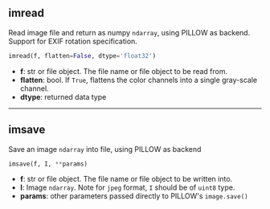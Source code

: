 ## imread
Read image file and return as numpy `ndarray`, using PILLOW as backend. Support for EXIF rotation specification.
```python
imread(f, flatten=False, dtype='float32')
```
* **f**: str or file object. The file name or file object to be read from.
* **flatten**: bool. If `True`, flattens the color channels into a single gray-scale channel.
* **dtype**: returned data type

_______________________________________________________________________
## imsave
Save an image `ndarray` into file, using PILLOW as backend 
```python
imsave(f, I, **params)
```
* **f**: str or file object. The file name or file object to be written into.
* **I**: Image `ndarray`. Note for `jpeg` format, `I` should be of `uint8` type.
* **params**: other parameters passed directly to PILLOW's `image.save()`

